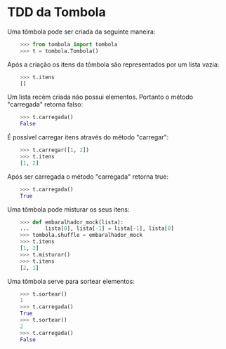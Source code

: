# TDD da Tombola

Uma tômbola pode ser criada da seguinte maneira:

```python
    >>> from tombola import tombola
    >>> t = tombola.Tombola()

```

Após a criação os itens da tômbola são representados por um lista vazia:

```python
    >>> t.itens
    []

```

Um lista recém criada não possui elementos. Portanto o método "carregada" retorna falso:

```python
    >>> t.carregada()
    False

```

É possível carregar itens através do método "carregar":

```python
    >>> t.carregar([1, 2])
    >>> t.itens
    [1, 2]

```

Após ser carregada o método "carregada" retorna true:

```python
    >>> t.carregada()
    True

```

Uma tômbola pode misturar os seus itens:

```python
    >>> def embaralhador_mock(lista):
    ...     lista[0], lista[-1] = lista[-1], lista[0]
    >>> tombola.shuffle = embaralhador_mock
    >>> t.itens
    [1, 2]
    >>> t.misturar()
    >>> t.itens
    [2, 1]

```

Uma tômbola serve para sortear elementos:

```python
    >>> t.sortear()
    1
    >>> t.carregada()
    True
    >>> t.sortear()
    2
    >>> t.carregada()
    False
    
```
